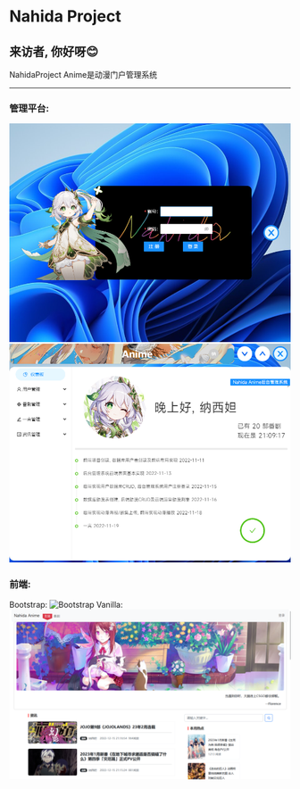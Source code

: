 # Nahida Project
## 来访者, 你好呀😊

NahidaProject Anime是动漫门户管理系统  

<hr/>


### 管理平台:  
![management](https://raw.githubusercontent.com/NahidaProject/NahidaProject_Anime_Management/1.1/index.png)  
![managementmain](https://raw.githubusercontent.com/NahidaProject/NahidaProject_Anime_Management/1.1/main.png)  
### 前端:  
Bootstrap:
![Bootstrap](https://foruda.gitee.com/images/1671110411039442778/b064dace_5348718.png "index.png")
Vanilla:
![frontend](https://raw.githubusercontent.com/NahidaProject/NahidaProject_Anime_Frontend/main/index.png)
